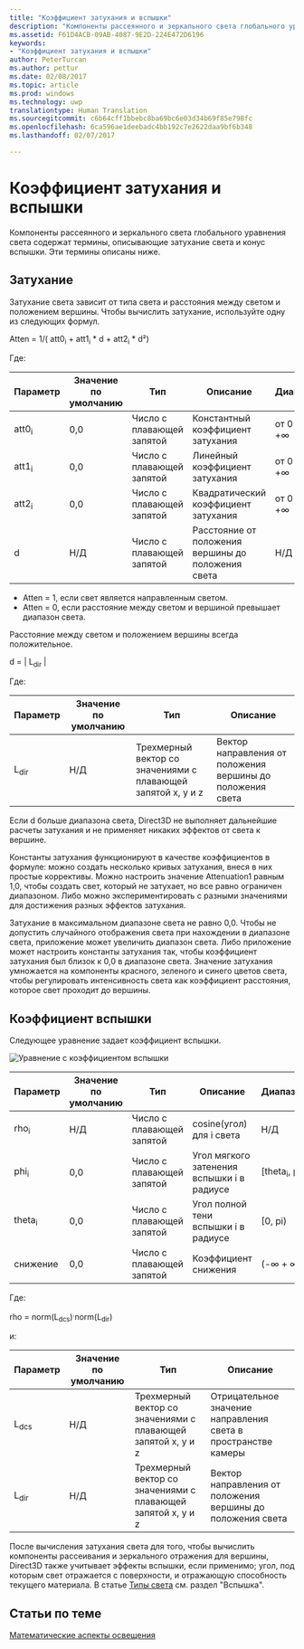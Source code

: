 ```yaml
---
title: "Коэффициент затухания и вспышки"
description: "Компоненты рассеянного и зеркального света глобального уравнения света содержат термины, описывающие затухание света и конус вспышки."
ms.assetid: F61D4ACB-09AB-4087-9E2D-224E472D6196
keywords:
- "Коэффициент затухания и вспышки"
author: PeterTurcan
ms.author: pettur
ms.date: 02/08/2017
ms.topic: article
ms.prod: windows
ms.technology: uwp
translationtype: Human Translation
ms.sourcegitcommit: c6b64cff1bbebc8ba69bc6e03d34b69f85e798fc
ms.openlocfilehash: 6ca596ae1deebadc4bb192c7e2622daa9bf6b348
ms.lasthandoff: 02/07/2017

---
```


# <a name="attenuation-and-spotlight-factor"></a>Коэффициент затухания и вспышки


Компоненты рассеянного и зеркального света глобального уравнения света содержат термины, описывающие затухание света и конус вспышки. Эти термины описаны ниже.

## <a name="span-idattenuationspanspan-idattenuationspanspan-idattenuationspanattenuation"></a><span id="Attenuation"></span><span id="attenuation"></span><span id="ATTENUATION"></span>Затухание


Затухание света зависит от типа света и расстояния между светом и положением вершины. Чтобы вычислить затухание, используйте одну из следующих формул.

Atten = 1/( att0<sub>i</sub> + att1<sub>i</sub> \* d + att2<sub>i</sub> \* d²)

Где:

| Параметр        | Значение по умолчанию | Тип           | Описание                                     | Диапазон          |
|------------------|---------------|----------------|-------------------------------------------------|----------------|
| att0<sub>i</sub> | 0,0           | Число с плавающей запятой | Константный коэффициент затухания                     | от 0 до +∞ |
| att1<sub>i</sub> | 0,0           | Число с плавающей запятой | Линейный коэффициент затухания                       | от 0 до +∞ |
| att2<sub>i</sub> | 0,0           | Число с плавающей запятой | Квадратический коэффициент затухания                    | от 0 до +∞ |
| d                | Н/Д           | Число с плавающей запятой | Расстояние от положения вершины до положения света | Н/Д            |

 

-   Atten = 1, если свет является направленным светом.
-   Atten = 0, если расстояние между светом и вершиной превышает диапазон света.

Расстояние между светом и положением вершины всегда положительное.

d = | L<sub>dir</sub> |

Где:

| Параметр       | Значение по умолчанию | Тип                                             | Описание                                                 |
|-----------------|---------------|--------------------------------------------------|-------------------------------------------------------------|
| L<sub>dir</sub> | Н/Д           | Трехмерный вектор со значениями с плавающей запятой x, y и z | Вектор направления от положения вершины до положения света |

 

Если d больше диапазона света, Direct3D не выполняет дальнейшие расчеты затухания и не применяет никаких эффектов от света к вершине.

Константы затухания функционируют в качестве коэффициентов в формуле: можно создать несколько кривых затухания, внеся в них простые коррективы. Можно настроить значение Attenuation1 равным 1,0, чтобы создать свет, который не затухает, но все равно ограничен диапазоном. Либо можно экспериментировать с разными значениями для достижения разных эффектов затухания.

Затухание в максимальном диапазоне света не равно 0,0. Чтобы не допустить случайного отображения света при нахождении в диапазоне света, приложение может увеличить диапазон света. Либо приложение может настроить константы затухания так, чтобы коэффициент затухания был близок к 0,0 в диапазоне света. Значение затухания умножается на компоненты красного, зеленого и синего цветов света, чтобы регулировать интенсивность света как коэффициент расстояния, которое свет проходит до вершины.

## <a name="span-idspotlight-factorspanspan-idspotlight-factorspanspan-idspotlight-factorspanspotlight-factor"></a><span id="Spotlight-Factor"></span><span id="spotlight-factor"></span><span id="SPOTLIGHT-FACTOR"></span>Коэффициент вспышки


Следующее уравнение задает коэффициент вспышки.

![Уравнение с коэффициентом вспышки](images/dx8light9.png)

| Параметр         | Значение по умолчанию | Тип           | Описание                              | Диапазон                    |
|-------------------|---------------|----------------|------------------------------------------|--------------------------|
| rho<sub>i</sub>   | Н/Д           | Число с плавающей запятой | cosine(угол) для i света            | Н/Д                      |
| phi<sub>i</sub>   | 0,0           | Число с плавающей запятой | Угол мягкого затенения вспышки i в радиусе | \[theta<sub>i</sub>, pi) |
| theta<sub>i</sub> | 0,0           | Число с плавающей запятой | Угол полной тени вспышки i в радиусе    | \[0, pi)                 |
| снижение           | 0,0           | Число с плавающей запятой | Коэффициент снижения                           | (-∞ + ∞)   |

 

Где:

rho = norm(L<sub>dcs</sub>)<sup>.</sup>norm(L<sub>dir</sub>)

и:

| Параметр       | Значение по умолчанию | Тип                                             | Описание                                                 |
|-----------------|---------------|--------------------------------------------------|-------------------------------------------------------------|
| L<sub>dcs</sub> | Н/Д           | Трехмерный вектор со значениями с плавающей запятой x, y и z | Отрицательное значение направления света в пространстве камеры         |
| L<sub>dir</sub> | Н/Д           | Трехмерный вектор со значениями с плавающей запятой x, y и z | Вектор направления от положения вершины до положения света |

 

После вычисления затухания света для того, чтобы вычислить компоненты рассеивания и зеркального отражения для вершины, Direct3D также учитывает эффекты вспышки, если применимо; угол, под которым свет отражается с поверхности, и отражающую способность текущего материала. В статье [Типы света](light-types.md) см. раздел "Вспышка".

## <a name="span-idrelated-topicsspanrelated-topics"></a><span id="related-topics"></span>Статьи по теме


[Математические аспекты освещения](mathematics-of-lighting.md)

 

 





